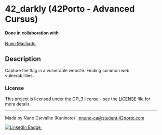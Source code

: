 # 42_darkly (42Porto - Advanced Cursus)  

#### Done in collaboration with  
[Nuno Machado](https://github.com/nunom4chado)  

## Description

Capture the flag in a vulnerable website. Finding common web vulnerabilities.

### License

This project is licensed under the GPL3 license - see the [LICENSE](LICENSE) file for more details.

---
Made by Nuno Carvalho (Kuninoto) | nnuno-ca@student.42porto.com  
<div id="badge"> <a href="https://www.linkedin.com/in/nuno-carvalho-218822247"/> <img src="https://img.shields.io/badge/LinkedIn-blue?style=for-the-badge&logo=linkedin&logoColor=white" alt="LinkedIn Badge"/>&nbsp;
